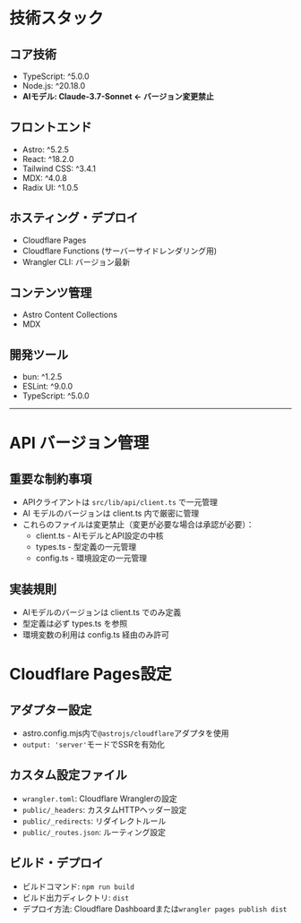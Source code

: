 # 技術スタック

## コア技術
- TypeScript: ^5.0.0
- Node.js: ^20.18.0  
- **AIモデル: Claude-3.7-Sonnet ← バージョン変更禁止**

## フロントエンド
- Astro: ^5.2.5
- React: ^18.2.0
- Tailwind CSS: ^3.4.1
- MDX: ^4.0.8
- Radix UI: ^1.0.5

## ホスティング・デプロイ
- Cloudflare Pages
- Cloudflare Functions (サーバーサイドレンダリング用)
- Wrangler CLI: バージョン最新

## コンテンツ管理
- Astro Content Collections
- MDX

## 開発ツール
- bun: ^1.2.5
- ESLint: ^9.0.0
- TypeScript: ^5.0.0

---

# API バージョン管理
## 重要な制約事項
- APIクライアントは `src/lib/api/client.ts` で一元管理
- AI モデルのバージョンは client.ts 内で厳密に管理
- これらのファイルは変更禁止（変更が必要な場合は承認が必要）：
  - client.ts  - AIモデルとAPI設定の中核
  - types.ts   - 型定義の一元管理
  - config.ts  - 環境設定の一元管理

## 実装規則
- AIモデルのバージョンは client.ts でのみ定義
- 型定義は必ず types.ts を参照
- 環境変数の利用は config.ts 経由のみ許可

# Cloudflare Pages設定
## アダプター設定
- astro.config.mjs内で`@astrojs/cloudflare`アダプタを使用
- `output: 'server'`モードでSSRを有効化

## カスタム設定ファイル
- `wrangler.toml`: Cloudflare Wranglerの設定
- `public/_headers`: カスタムHTTPヘッダー設定
- `public/_redirects`: リダイレクトルール
- `public/_routes.json`: ルーティング設定

## ビルド・デプロイ
- ビルドコマンド: `npm run build`
- ビルド出力ディレクトリ: `dist`
- デプロイ方法: Cloudflare Dashboardまたは`wrangler pages publish dist`
